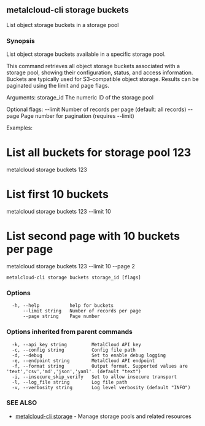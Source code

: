 ## metalcloud-cli storage buckets

List object storage buckets in a storage pool

### Synopsis

List object storage buckets available in a specific storage pool.

This command retrieves all object storage buckets associated with a storage pool,
showing their configuration, status, and access information. Buckets are typically
used for S3-compatible object storage. Results can be paginated using the limit
and page flags.

Arguments:
  storage_id    The numeric ID of the storage pool

Optional flags:
  --limit       Number of records per page (default: all records)
  --page        Page number for pagination (requires --limit)

Examples:
  # List all buckets for storage pool 123
  metalcloud storage buckets 123

  # List first 10 buckets
  metalcloud storage buckets 123 --limit 10

  # List second page with 10 buckets per page
  metalcloud storage buckets 123 --limit 10 --page 2

```
metalcloud-cli storage buckets storage_id [flags]
```

### Options

```
  -h, --help           help for buckets
      --limit string   Number of records per page
      --page string    Page number
```

### Options inherited from parent commands

```
  -k, --api_key string         MetalCloud API key
  -c, --config string          Config file path
  -d, --debug                  Set to enable debug logging
  -e, --endpoint string        MetalCloud API endpoint
  -f, --format string          Output format. Supported values are 'text','csv','md','json','yaml'. (default "text")
  -i, --insecure_skip_verify   Set to allow insecure transport
  -l, --log_file string        Log file path
  -v, --verbosity string       Log level verbosity (default "INFO")
```

### SEE ALSO

* [metalcloud-cli storage](metalcloud-cli_storage.md)	 - Manage storage pools and related resources

